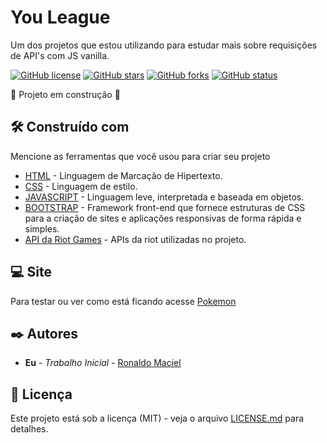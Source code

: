 # You League
Um dos projetos que estou utilizando para estudar mais sobre requisições de API's com JS vanilla.<br>

<a href="https://github.com/Ronaldo3030/search-you-api-lol"><img alt="GitHub license" src="https://img.shields.io/github/license/Ronaldo3030/pokemon-with-pokeapi?style=plastic"></a> <a href="https://github.com/Ronaldo3030/pokemon-with-pokeapi/stargazers"><img alt="GitHub stars" src="https://img.shields.io/github/stars/Ronaldo3030/pokemon-with-pokeapi?style=plastic"></a> <a href="https://github.com/Ronaldo3030/pokemon-with-pokeapi/network"><img alt="GitHub forks" src="https://img.shields.io/github/forks/Ronaldo3030/pokemon-with-pokeapi?style=plastic"></a> <a href="https://github.com/Ronaldo3030/pokemon-with-pokeapi/stargazers"><img alt="GitHub status" src="https://img.shields.io/badge/status-building-orange"></a>

:construction: Projeto em construção :construction:
## 🛠️ Construído com

Mencione as ferramentas que você usou para criar seu projeto

* [HTML](https://developer.mozilla.org/pt-BR/docs/Web/HTML) - Linguagem de Marcação de Hipertexto.
* [CSS](https://developer.mozilla.org/pt-BR/docs/Web/CSS) - Linguagem de estilo.
* [JAVASCRIPT](https://developer.mozilla.org/pt-BR/docs/Web/JavaScript) - Linguagem leve, interpretada e baseada em objetos.
* [BOOTSTRAP](https://www.alura.com.br/artigos/bootstrap) - Framework front-end que fornece estruturas de CSS para a criação de sites e aplicações responsivas de forma rápida e simples.
* [API da Riot Games](https://developer.riotgames.com/apis) - APIs da riot utilizadas no projeto.

## 💻 Site
Para testar ou ver como está ficando acesse [Pokemon](https://ronaldo3030.github.io/pokemon-with-pokeapi//)

## ✒️ Autores

* **Eu** - *Trabalho Inicial* - [Ronaldo Maciel](https://github.com/Ronaldo3030/)

## 📄 Licença

Este projeto está sob a licença (MIT) - veja o arquivo [LICENSE.md](https://github.com/Ronaldo3030/pokemon-with-pokeapi/blob/main/LICENSE) para detalhes.
